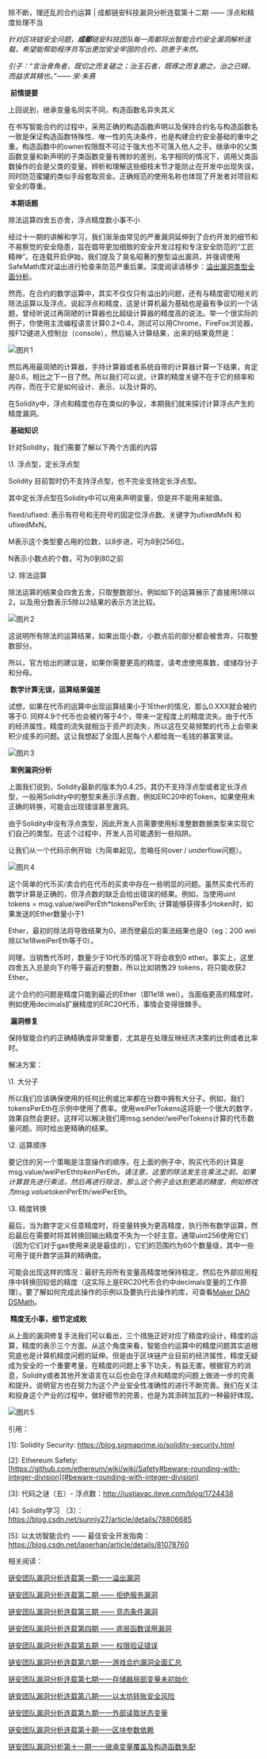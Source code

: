 除不断，理还乱的合约运算 | 成都链安科技漏洞分析连载第十二期 —— 浮点和精度处理不当

 

*针对区块链安全问题，**成都**链安科技团队每一周都将出智能合约安全漏洞解析连载，希望能帮助程序员写出更加安全牢固的合约，防患于未然。*

 

*引子：“言治骨角者，既切之而复磋之；治玉石者，既琢之而复磨之，治之已精，而益求其精也。”—— 宋·朱熹*

 

​                                    **前情提要**

上回说到，继承变量名同实不同，构造函数名异失其义

 

在书写智能合约的过程中，采用正确的构造函数声明以及保持合约名与构造函数名一致是保证构造函数特殊性、唯一性的先决条件，也是构建合约安全基础的重中之重。构造函数中的owner权限既不可过于强大也不可落入他人之手。继承中的父类函数变量和新声明的子类函数变量有微妙的差别，名字相同的情况下，调用父类函数操作的会是父类的变量。辨析和理解这些细枝末节才能防止在开发中出现失误，同时防范蜜罐的类似手段套取资金。正确规范的使用名称也体现了开发者对项目和安全的尊重。

 

​                                   **本期话题**

 

除法运算四舍五亦舍，浮点精度数小事不小

经过十一期的讲解和学习，我们渐渐由常见的严重漏洞延伸到了合约开发的细节和不易察觉的安全隐患，旨在倡导更加细致的安全开发过程和专注安全防范的“工匠精神”。在连载开启伊始，我们提及了臭名昭著的整型溢出漏洞，并强调使用SafeMath库对溢出进行检查来防范严重后果。深度阅读请移步：[溢出漏洞类型全面分析](https://mp.weixin.qq.com/s/39YOnunVocaEYjjjUIWbjw)。

然而，在合约的数学运算中，其实不仅仅只有溢出的问题，还有与精度密切相关的除法运算以及浮点。说起浮点和精度，这是计算机最为基础也是最有争议的一个话题，曾经听说过再简陋的计算器也比超级计算器的精度高的说法。举一个很实际的例子，你使用主流编程语言计算0.2+0.4，测试可以用Chrome，FireFox浏览器，按F12键进入控制台（console），然后输入计算结果，出来的结果竟然是：

![图片1](./img/图片1.png) 

然后再用最简陋的计算器，手持计算器或者系统自带的计算器计算一下结果，肯定是0.6，相比之下一目了然。所以我们可以说，计算的精度关键不在于它的频率和内存，而在于它是如何设计、表示、以及计算的。

在Solidity中，浮点和精度也存在类似的争议，本期我们就来探讨计算浮点产生的精度漏洞。

 

​                                **基础知识**

针对Solidity，我们需要了解以下两个方面的内容

\1. 浮点型，定长浮点型

Solidity 目前暂时仍不支持浮点型，也不完全支持定长浮点型。

其中定长浮点型在Solidity中可以用来声明变量，但是并不能用来赋值。

fixed/ufixed: 表示有符号和无符号的固定位浮点数。关键字为ufixedMxN 和 ufixedMxN。

M表示这个类型要占用的位数，以8步进，可为8到256位。

N表示小数点的个数，可为0到80之前

\2. 除法运算

除法运算的结果会四舍五舍，只取整数部分。例如如下的运算展示了直接用5除以2，以及用分数表示5除以2结果的表示方法比较。

![图片2](./img/图片2.png) 

这说明所有除法的运算结果，如果出现小数，小数点后的部分都会被舍弃，只取整数部分。

所以，官方给出的建议是，如果你需要更高的精度，请考虑使用乘数，或储存分子和分母。

 

​                          **数学计算无误，运算结果偏差**

试想，如果在代币的运算中出现运算结果小于1Ether的情况，那么0.XXX就会被约等于0. 同样4.9个代币也会被约等于4个，带来一定程度上的精度流失。由于代币的经济属性，精度的流失就相当于资产的流失，所以这在交易频繁的代币上会带来积少成多的问题。这让我想起了全国人民每个人都给我一毛钱的暴富笑谈。

![图片3](./img/图片3.png) 

 

​                                **案例漏洞分析**

上面我们说到，Solidity最新的版本为0.4.25，其仍不支持浮点型或者定长浮点型，一般用Solidity中的整型来表示浮点数，例如ERC20中的Token，如果使用未正确的转换，可能会出现错误甚至漏洞。

 

由于Solidity中没有浮点类型，因此开发人员需要使用标准整数数据类型来实现它们自己的类型。在这个过程中，开发人员可能遇到一些陷阱。

 

让我们从一个代码示例开始（为简单起见，忽略任何over / underflow问题）。

![图片4](./img/图片4.png) 

这个简单的代币买/卖合约在代币的买卖中存在一些明显的问题。虽然买卖代币的数学计算是正确的，但浮点数的缺乏会给出错误的结果。例如，当使用uint tokens = msg.value/weiPerEth*tokensPerEth; 计算能够获得多少token时，如果发送的Ether数量小于1

Ether，最初的除法将导致结果为0，进而使最后的乘法结果也是0（eg：200 wei除以1e18weiPerEth等于0）。

同理，当销售代币时，数量少于10代币的情况下将会收到0 ether。事实上，这里四舍五入总是向下约等于最近的整数，所以比如销售29 tokens，将只能收获2 Ether。

 

这个合约的问题是精度只能到最近的Ether（即1e18 wei）。当面临更高的精度时，例如使用decimals扩展精度的ERC20代币，事情会变得很棘手。

 

​                                    **漏洞修复**

保持智能合约的正确精确度非常重要，尤其是在处理反映经济决策的比例或者比率时。

解决方案：

\1. 大分子 

所以我们应该确保使用的任何比例或比率都在分数中拥有大分子。例如，我们tokensPerEth在示例中使用了费率。使用weiPerTokens这将是一个很大的数字，效果自然会更好。这样可以解决我们用msg.sender/weiPerTokens计算的代币数量问题。同时给出更精确的结果。

\2. 运算顺序

要记住的另一个策略是注意操作的顺序。在上面的例子中，购买代币的计算是msg.value/weiPerEth*tokenPerEth。请注意，这里的除法发生在乘法之前。如果计算首先进行乘法，然后再进行除法，那么这个例子会达到更高的精度，例如修改为msg.value*tokenPerEth/weiPerEth。

\3. 精度转换

最后，当为数字定义任意精度时，将变量转换为更高精度，执行所有数学运算，然后最后在需要时将其转换回输出精度不失为一个好主意。通常uint256使用它们（因为它们对于gas使用来说是最佳的），它们的范围约为60个数量级，其中一些可用于提升数学运算的精确度。

可能会出现这样的情况：最好先将所有变量高精度地保持稳定，然后在外部应用程序中转换回较低的精度（这实际上是ERC20代币合约中decimals变量的工作原理）。要了解如何完成此操作的示例以及要执行此操作的库，可查看[Maker DAO DSMath](https://github.com/dapphub/ds-math)。

 

​                             **精度无小事，细节定成败**

从上面的漏洞修复手法我们可以看出，三个措施正好对应了精度的设计，精度的运算，精度的表示三个方面。从这个角度来看，智能合约运算中的精度问题其实追根究底也是计算机精度问题的延伸。但是由于区块链产业目前的经济属性，精度无疑成为安全的一个重要考量，在精度的问题上多下功夫，有益无害。根据官方的消息，Solidity或者其他开发语言在以后也会在浮点和精度的问题上做进一步的完善和提升。说明官方也在努力为这个产业安全性准确性的进行不断完善。我们在关注和投身这个产业的过程中，做好细节的完善，也是为其添砖加瓦的一种最好体现。

![图片5](./img/图片5.png) 

 

引用：

[1]: Solidity Security: <https://blog.sigmaprime.io/solidity-security.html> 

[2]: Ethereum Safety: [https://github.com/ethereum/wiki/wiki/Safety#beware-rounding-with-integer-division](#beware-rounding-with-integer-division) 

[3]: 代码之谜（五）- 浮点数：<http://justjavac.iteye.com/blog/1724438> 

[4]: Solidity学习 （3）：<https://blog.csdn.net/sunniy27/article/details/78806685> 

[5]: 以太坊智能合约 —— 最佳安全开发指南：<https://blog.csdn.net/laoerhan/article/details/81078760> 

 

相关阅读：

[链安团队漏洞分析连载第一期一一溢出漏洞](#rd)

[链安团队漏洞分析连载第二期 —— 拒绝服务漏洞](#rd)

[链安团队漏洞分析连载第三期 —— 竞态条件漏洞](#rd)

[链安团队漏洞分析连载第四期 —— 底层函数误用漏洞](#rd)

[链安团队漏洞分析连载第五期 一一 权限验证错误](#rd)

[链安团队漏洞分析连载第六期一一游戏合约漏洞全面汇总](#rd)

[链安团队漏洞分析连载第七期一一存储器局部变量未初始化](#rd)

[链安团队漏洞分析连载第八期一一以太坊转账安全风险](#rd)

[链安团队漏洞分析连载第九期一一外部读取状态变量](#rd)

[链安团队漏洞分析连载第十期一一区块参数依赖](#rd)

[链安团队漏洞分析第十一期一一继承变量覆盖及构造函数失配](#rd)